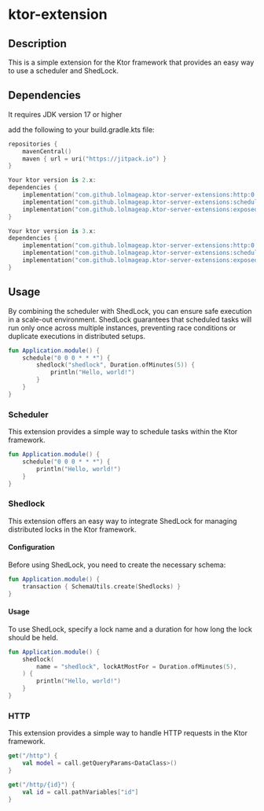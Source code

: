 # ktor-extension

## Description

This is a simple extension for the Ktor framework that provides an easy way to use a scheduler and ShedLock.

## Dependencies

It requires JDK version 17 or higher

add the following to your build.gradle.kts file:

```kotlin
repositories {
    mavenCentral()
    maven { url = uri("https://jitpack.io") }
}

Your ktor version is 2.x:
dependencies {
    implementation("com.github.lolmageap.ktor-server-extensions:http:0.0.2")
    implementation("com.github.lolmageap.ktor-server-extensions:scheduler:0.0.2")
    implementation("com.github.lolmageap.ktor-server-extensions:exposed-shedlock:0.0.2")
}

Your ktor version is 3.x:
dependencies {
    implementation("com.github.lolmageap.ktor-server-extensions:http:0.0.3")
    implementation("com.github.lolmageap.ktor-server-extensions:scheduler:0.0.3")
    implementation("com.github.lolmageap.ktor-server-extensions:exposed-shedlock:0.0.3")
}
```

## Usage

By combining the scheduler with ShedLock, you can ensure safe execution in a scale-out environment.
ShedLock guarantees that scheduled tasks will run only once across multiple instances, preventing race conditions or
duplicate executions in distributed setups.

```kotlin
fun Application.module() {
    schedule("0 0 0 * * *") {
        shedlock("shedlock", Duration.ofMinutes(5)) {
            println("Hello, world!")
        }
    }
}
```

### Scheduler

This extension provides a simple way to schedule tasks within the Ktor framework.

```kotlin
fun Application.module() {
    schedule("0 0 0 * * *") {
        println("Hello, world!")
    }
}
```

### Shedlock

This extension offers an easy way to integrate ShedLock for managing distributed locks in the Ktor framework.

#### Configuration

Before using ShedLock, you need to create the necessary schema:

```kotlin
fun Application.module() {
    transaction { SchemaUtils.create(Shedlocks) }
}
```

#### Usage

To use ShedLock, specify a lock name and a duration for how long the lock should be held.

```kotlin
fun Application.module() {
    shedlock(
        name = "shedlock", lockAtMostFor = Duration.ofMinutes(5),
    ) {
        println("Hello, world!")
    }
}
```

### HTTP

This extension provides a simple way to handle HTTP requests in the Ktor framework.

```kotlin
get("/http") {
    val model = call.getQueryParams<DataClass>()
}

get("/http/{id}") {
    val id = call.pathVariables["id"]
}
```